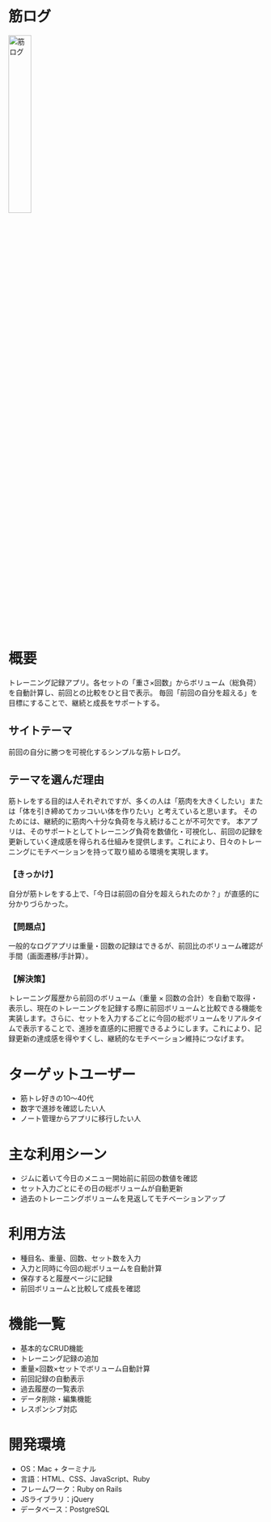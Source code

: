 # 筋ログ

<img width="30%" height="30%" alt="筋ログ" src="https://github.com/user-attachments/assets/a27a5e30-0881-4f0b-a8cf-6bc241e447d6" />



# 概要
トレーニング記録アプリ。各セットの「重さ×回数」からボリューム（総負荷）を自動計算し、前回との比較をひと目で表示。
毎回「前回の自分を超える」を目標にすることで、継続と成長をサポートする。

## サイトテーマ
前回の自分に勝つを可視化するシンプルな筋トレログ。

## テーマを選んだ理由
筋トレをする目的は人それぞれですが、多くの人は「筋肉を大きくしたい」または「体を引き締めてカッコいい体を作りたい」と考えていると思います。
そのためには、継続的に筋肉へ十分な負荷を与え続けることが不可欠です。
本アプリは、そのサポートとしてトレーニング負荷を数値化・可視化し、前回の記録を更新していく達成感を得られる仕組みを提供します。これにより、日々のトレーニングにモチベーションを持って取り組める環境を実現します。

### 【きっかけ】
自分が筋トレをする上で、「今日は前回の自分を超えられたのか？」が直感的に分かりづらかった。

### 【問題点】
一般的なログアプリは重量・回数の記録はできるが、前回比のボリューム確認が手間（画面遷移/手計算）。

### 【解決策】
トレーニング履歴から前回のボリューム（重量 × 回数の合計）を自動で取得・表示し、現在のトレーニングを記録する際に前回ボリュームと比較できる機能を実装します。さらに、セットを入力するごとに今回の総ボリュームをリアルタイムで表示することで、進捗を直感的に把握できるようにします。これにより、記録更新の達成感を得やすくし、継続的なモチベーション維持につなげます。

# ターゲットユーザー
- 筋トレ好きの10〜40代
- 数字で進捗を確認したい人
- ノート管理からアプリに移行したい人


# 主な利用シーン
- ジムに着いて今日のメニュー開始前に前回の数値を確認
- セット入力ごとにその日の総ボリュームが自動更新
- 過去のトレーニングボリュームを見返してモチベーションアップ

# 利用方法
- 種目名、重量、回数、セット数を入力
- 入力と同時に今回の総ボリュームを自動計算
- 保存すると履歴ページに記録
- 前回ボリュームと比較して成長を確認

# 機能一覧
- 基本的なCRUD機能  
- トレーニング記録の追加
- 重量×回数×セットでボリューム自動計算
- 前回記録の自動表示
- 過去履歴の一覧表示
- データ削除・編集機能 
- レスポンシブ対応  

# 開発環境
- OS：Mac + ターミナル　
- 言語：HTML、CSS、JavaScript、Ruby  
- フレームワーク：Ruby on Rails  
- JSライブラリ：jQuery  
- データベース：PostgreSQL
